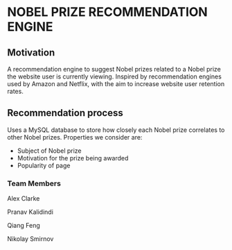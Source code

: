 # NOBEL PRIZE RECOMMENDATION ENGINE

## Motivation
A recommendation engine to suggest Nobel prizes related to a Nobel prize the website user is currently viewing. Inspired by recommendation engines used by Amazon and Netflix, with the aim to increase website user retention rates.

## Recommendation process
Uses a MySQL database to store how closely each Nobel prize correlates to other Nobel prizes. Properties we consider are:
- Subject of Nobel prize
- Motivation for the prize being awarded
- Popularity of page

### Team Members

Alex Clarke

Pranav Kalidindi

Qiang Feng

Nikolay Smirnov
